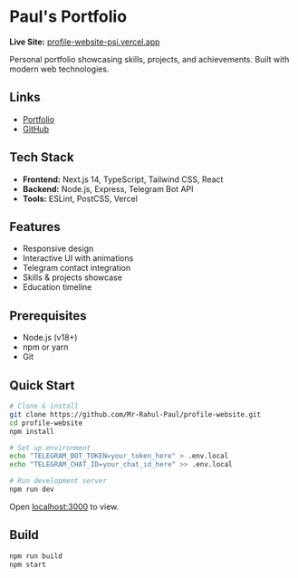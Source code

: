 # Paul's Portfolio

**Live Site:** [profile-website-psi.vercel.app](https://profile-website-psi.vercel.app)

Personal portfolio showcasing skills, projects, and achievements. Built with modern web technologies.

## Links

- [Portfolio](https://profile-website-psi.vercel.app)
- [GitHub](https://github.com/Mr-Rahul-Paul/profile-website)

## Tech Stack

- **Frontend:** Next.js 14, TypeScript, Tailwind CSS, React
- **Backend:** Node.js, Express, Telegram Bot API
- **Tools:** ESLint, PostCSS, Vercel


## Features

- Responsive design
- Interactive UI with animations
- Telegram contact integration
- Skills & projects showcase
- Education timeline

## Prerequisites

- Node.js (v18+)
- npm or yarn
- Git

## Quick Start

```bash
# Clone & install
git clone https://github.com/Mr-Rahul-Paul/profile-website.git
cd profile-website
npm install

# Set up environment
echo "TELEGRAM_BOT_TOKEN=your_token_here" > .env.local
echo "TELEGRAM_CHAT_ID=your_chat_id_here" >> .env.local

# Run development server
npm run dev
```

Open [localhost:3000](http://localhost:3000) to view.

## Build

```bash
npm run build
npm start
```
